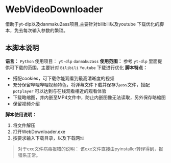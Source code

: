 # WebVideoDownloader
借助于yt-dlp以及danmaku2ass项目,主要针对bilibili以及youtube 下载优化的脚本，免去每次输入参数的繁琐。
## 本脚本说明
**语言：**
`Python`
使用项目：
`yt-dlp` `danmaku2ass`
**使用范围：**
参考  `yt-dlp` 里面提供可下载的范围，主要针对 `Bilibili` `Youtube` 下载进行优化
**脚本特点：**
- 搭配cookies，可下载你能观看到最高清晰度的视频
- 充分保留哔哩哔哩视频特色，将弹幕文件下载并保存为ass文件，搭配 `potplayer` 可以达到与在线观看相近的观看体验
- 下载略缩图，并内嵌至MP4文件中，防止内嵌图像无法读取，另外保存略缩图
- 保留视频介绍

**脚本使用说明：**
1. 将文件解压
2. 打开WebDownloader.exe
3. 按要求输入下载目录，以及下载网址

>对于exe文件病毒报错的说明：
>该exe文件直接由pyinstaller转译得到，报错系正常。
